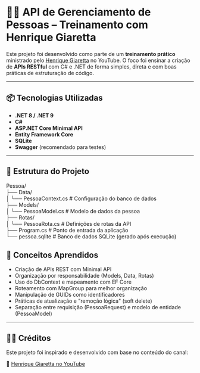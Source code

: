 # 🧑‍💻 API de Gerenciamento de Pessoas – Treinamento com Henrique Giaretta

Este projeto foi desenvolvido como parte de um **treinamento prático** ministrado pelo [Henrique Giaretta](https://www.youtube.com/@giarettaio) no YouTube. O foco foi ensinar a criação de **APIs RESTful** com C# e .NET de forma simples, direta e com boas práticas de estruturação de código.

---

## 📦 Tecnologias Utilizadas

- **.NET 8 / .NET 9**
- **C#**
- **ASP.NET Core Minimal API**
- **Entity Framework Core**
- **SQLite**
- **Swagger** (recomendado para testes)

---

## 📂 Estrutura do Projeto

Pessoa/  
├── Data/  
│   └── PessoaContext.cs  # Configuração do banco de dados  
├── Models/  
│   └── PessoaModel.cs    # Modelo de dados da pessoa  
├── Rotas/  
│   └── PessoaRota.cs     # Definições de rotas da API  
├── Program.cs            # Ponto de entrada da aplicação  
└── pessoa.sqlite         # Banco de dados SQLite (gerado após execução)


## 🧠 Conceitos Aprendidos

- Criação de APIs REST com Minimal API  
- Organização por responsabilidade (Models, Data, Rotas)  
- Uso do DbContext e mapeamento com EF Core  
- Roteamento com MapGroup para melhor organização  
- Manipulação de GUIDs como identificadores  
- Práticas de atualização e "remoção lógica" (soft delete)  
- Separação entre requisição (PessoaRequest) e modelo de entidade (PessoaModel)  

---

## 👨‍🏫 Créditos

Este projeto foi inspirado e desenvolvido com base no conteúdo do canal:

🔗 [Henrique Giaretta no YouTube](https://www.youtube.com/@giarettaio)

